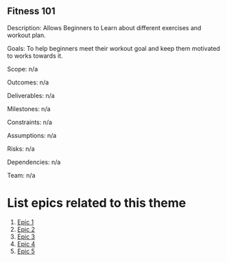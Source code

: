 ## Fitness 101

Description: Allows Beginners to Learn about different exercises and workout plan.

Goals: To help beginners meet their workout goal and keep them motivated to works towards it.

Scope: n/a

Outcomes: n/a

Deliverables: n/a 

Milestones: n/a

Constraints: n/a

Assumptions: n/a

Risks: n/a

Dependencies: n/a 

Team: n/a

# List epics related to this theme
1. [Epic 1](documentation/templates/theme/initiatives/epics/epic_1.md)
2. [Epic 2](documentation/"templates/theme"/initiatives/epics/epic_2.md)
3. [Epic 3](documentation/templates/theme/initiatives/epics/epic_3.md)
4. [Epic 4](documentation/templates/theme/initiatives/epics/epic_4.md)
5. [Epic 5](documentation/templates/theme/initiatives/epics/epic_5.md)

